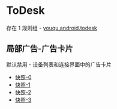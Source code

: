 # ToDesk

存在 1 规则组 - [youqu.android.todesk](/src/apps/youqu.android.todesk.ts)

## 局部广告-广告卡片

默认禁用 - 设备列表和连接界面中的广告卡片

- [快照-0](https://i.gkd.li/i/13228546)
- [快照-1](https://i.gkd.li/i/13256552)
- [快照-2](https://i.gkd.li/i/13296380)
- [快照-3](https://i.gkd.li/i/14175557)

